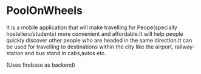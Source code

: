 # PoolOnWheels
It is a mobile application that will make travelling for Peope(specially hostellers/students) more convenient and affordable.It will help people 
quickly discover other people who are headed in the same direction.It can be used for travelling to destinations within the city like the airport,
railway-station and bus stand in cabs,autos etc.

(Uses firebase as backend)
